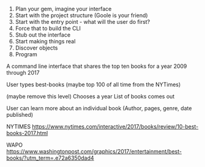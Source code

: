 1. Plan your gem, imagine your interface 
2. Start with the project structure (Goole is your friend)
3. Start with the entry point - what will the user do first?
4. Force that to build the CLI 
5. Stub out the interface 
6. Start making things real 
7. Discover objects
8. Program

A command line interface that shares the top ten books for a year 2009 through 2017

User types
best-books (maybe top 100 of all time from the NYTimes)

(maybe remove this level) Chooses a year
List of books comes out

User can learn more about an individual book (Author, pages, genre, date published)

NYTIMES 
https://www.nytimes.com/interactive/2017/books/review/10-best-books-2017.html 

WAPO https://www.washingtonpost.com/graphics/2017/entertainment/best-books/?utm_term=.e72a6350dad4 